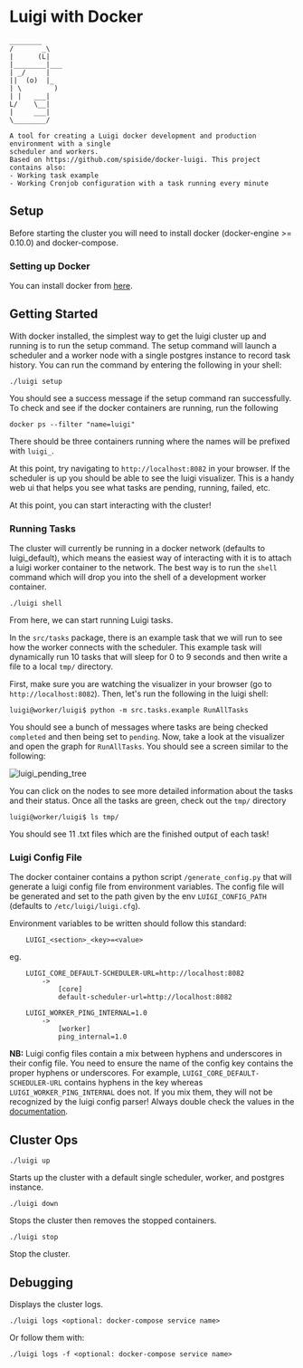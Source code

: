 # Luigi with Docker

```
________
/       _\
|      (L|
|________|___
| _/     |
||  (o)  |_
| \        )
| |   ___|
L/    \__|
|     ___|
\________/

A tool for creating a Luigi docker development and production environment with a single
scheduler and workers. 
Based on https://github.com/spiside/docker-luigi. This project contains also:
- Working task example
- Working Cronjob configuration with a task running every minute
```

## Setup

Before starting the cluster you will need to install docker
(docker-engine >= 0.10.0) and docker-compose. 

### Setting up Docker

You can install docker from [here](https://docs.docker.com/engine/installation/).

## Getting Started

With docker installed, the simplest way to get the luigi cluster
up and running is to run the setup command. The setup command will
launch a scheduler and a worker node with a single postgres instance to
record task history. You can run the command by entering the following
in your shell:

```
./luigi setup
```

You should see a success message if the setup command ran successfully. To
check and see if the docker containers are running, run the following

```
docker ps --filter "name=luigi"
```

There should be three containers running where the names will be prefixed with
`luigi_`.

At this point, try navigating to `http://localhost:8082` in your browser. If
the scheduler is up you should be able to see the luigi visualizer. This
is a handy web ui that helps you see what tasks are pending, running, failed,
etc.

At this point, you can start interacting with the cluster!

### Running Tasks

The cluster will currently be running in a docker network (defaults to
luigi_default), which means the easiest way of interacting with it
is to attach a luigi worker container to the network. The best way is to run
the `shell` command which will drop you into the shell of a development worker
container.

```
./luigi shell
```

From here, we can start running Luigi tasks.

In the `src/tasks` package, there is an example task that we will run to see how
the worker connects with the scheduler. This example task will dynamically
run 10 tasks that will sleep for 0 to 9 seconds and then write a file to
a local `tmp/` directory.

First, make sure you are watching the visualizer in your browser
(go to `http://localhost:8082`). Then, let's run the following in the luigi
shell:

```
luigi@worker/luigi$ python -m src.tasks.example RunAllTasks
```

You should see a bunch of messages where tasks are being checked `completed` and then
being set to `pending`. Now, take a look at the visualizer and open the graph
for `RunAllTasks`. You should see a screen similar to the following:

![luigi_pending_tree](.docs/luigi_pending_tree.png)

You can click on the nodes to see more detailed information about the tasks
and their status. Once all the tasks are green, check out the `tmp/` directory

```
luigi@worker/luigi$ ls tmp/
```

You should see 11 .txt files which are the finished output of each task!


### Luigi Config File

The docker container contains a python script `/generate_config.py` that will
generate a luigi config file from environment variables. The config file
will be generated and set to the path given by the env `LUIGI_CONFIG_PATH`
(defaults to `/etc/luigi/luigi.cfg`).

Environment variables to be written should follow this standard:

```
    LUIGI_<section>_<key>=<value>
```

eg.
```
    LUIGI_CORE_DEFAULT-SCHEDULER-URL=http://localhost:8082
        ->
            [core]
            default-scheduler-url=http://localhost:8082

    LUIGI_WORKER_PING_INTERNAL=1.0
        ->
            [worker]
            ping_internal=1.0
```

**NB:** Luigi config files contain a mix between hyphens and underscores in
their config file. You need to ensure the name of the config key contains
the proper hyphens or underscores. For example,
`LUIGI_CORE_DEFAULT-SCHEDULER-URL` contains hyphens in the key whereas 
`LUIGI_WORKER_PING_INTERNAL` does not. If you mix them, they will not be
recognized by the luigi config parser! Always double check the values in the
[documentation](http://luigi.readthedocs.io/en/stable/configuration.html).


## Cluster Ops

```
./luigi up
```
Starts up the cluster with a default single scheduler, worker, and postgres instance.

```
./luigi down
```
Stops the cluster then removes the stopped containers.

```
./luigi stop
```
Stop the cluster.

## Debugging

Displays the cluster logs.
```
./luigi logs <optional: docker-compose service name>
```
Or follow them with:
```
./luigi logs -f <optional: docker-compose service name>
```
